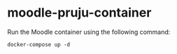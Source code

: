 # moodle-pruju-container

Run the Moodle container using the following command:

```
docker-compose up -d
```